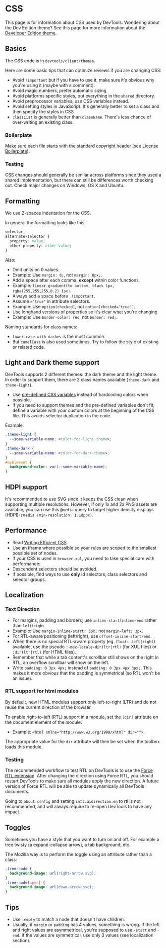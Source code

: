 # CSS

This page is for information about CSS used by DevTools. Wondering about the Dev Edition theme? See this page for more information about the [Developer Edition theme](https://wiki.mozilla.org/DevTools/Developer_Edition_Theme).

## Basics

The CSS code is in `devtools/client/themes`.

Here are some basic tips that can optimize reviews if you are changing CSS:

* Avoid `!important` but if you have to use it, make sure it's obvious why you're using it (maybe with a comment).
* Avoid magic numbers, prefer automatic sizing.
* Avoid platforms specific styles, put everything in the `shared` directory.
* Avoid preprocessor variables, use CSS variables instead.
* Avoid setting styles in JavaScript. It's generally better to set a class and then specify the styles in CSS
* `classList` is generally better than `className`. There's less chance of over-writing an existing class.

### Boilerplate

Make sure each file starts with the standard copyright header (see [License Boilerplate](https://www.mozilla.org/MPL/headers/)).

### Testing

CSS changes should generally be similar across platforms since they used a shared implementation, but there can still be differences worth checking out. Check major changes on Windows, OS X and Ubuntu.

## Formatting

We use 2-spaces indentation for the CSS.

In general the formatting looks like this:

```css
selector,
alternate-selector {
  property: value;
  other-property: other-value;
}
```
<!--TODO: add examples for long shorthand properties, and multi-valued properties (background, font-family, ...)-->
Also:

* Omit units on 0 values.
 * Example: Use `margin: 0;`, not `margin: 0px;`.
* Add a space after each comma, **except** within color functions.
 * Example: `linear-gradient(to bottom, black 1px, rgba(255,255,255,0.2) 1px)`.
* Always add a space before ` !important`.
* Assume `="true"` in attribute selectors.
 * Example: Use `option[checked]`, not `option[checked="true"]`.
* Use longhand versions of properties so it's clear what you're changing.
 * Example: Use `border-color: red`, not `border: red;`.

Naming standards for class names:

* `lower-case-with-dashes` is the most common.
* But `camelCase` is also used sometimes. Try to follow the style of existing or related code.

## Light and Dark theme support

DevTools supports 2 different themes: the dark theme and the light theme. In order to support them, there are 2 class names available (`theme-dark` and `theme-light`).

* Use [pre-defined CSS variables](https://developer.mozilla.org/en-US/docs/Tools/DevToolsColors) instead of hardcoding colors when possible.
* If you need to support themes and the pre-defined variables don't fit, define a variable with your custom colors at the beginning of the CSS file. This avoids selector duplication in the code.

Example:

```css
.theme-light {
  --some-variable-name: <color-for-light-theme>;
}
.theme-dark {
  --some-variable-name: <color-for-dark-theme>;
}
#myElement {
  background-color: var(--some-variable-name);
}
```

## HDPI support

It's recommended to use SVG since it keeps the CSS clean when supporting multiple resolutions. However, if only 1x and 2x PNG assets are available, you can use this `@media` query to target higher density displays (HDPI): `@media (min-resolution: 1.1dppx)`. <!--TODO an example would be good here-->

## Performance

* Read [Writing Efficient CSS](https://developer.mozilla.org/en-US/docs/Web/Guide/CSS/Writing_efficient_CSS).
* Use an iframe where possible so your rules are scoped to the smallest possible set of nodes.<!--TODO: is this still true? and also refine exactly when it is appropriate to use an iframe. Examples might help-->
* If your CSS is used in `browser.xul`, you need to take special care with performance:
 * Descendent selectors should be avoided.
 * If possible, find ways to use **only** id selectors, class selectors and selector groups.

## Localization

### Text Direction
* For margins, padding and borders, use `inline-start`/`inline-end` rather than `left`/`right`.
 * Example: Use `margin-inline-start: 3px;` not `margin-left: 3px`.
* For RTL-aware positioning (left/right), use `offset-inline-start/end`.
* When there is no special RTL-aware property (eg. `float: left|right`) available, use the pseudo `:-moz-locale-dir(ltr|rtl)` (for XUL files) or `:dir(ltr|rtl)` (for HTML files).
* Remember that while a tab content's scrollbar still shows on the right in RTL, an overflow scrollbar will show on the left.
* Write `padding: 0 3px 4px;` instead of `padding: 0 3px 4px 3px;`. This makes it more obvious that the padding is symmetrical (so RTL won't be an issue).

### RTL support for html modules

By default, new HTML modules support only left-to-right (LTR) and do not reuse the current direction of the browser.

To enable right-to-left (RTL) support in a module, set the `[dir]` attribute on the document element of the module:
* Example: `<html xmlns="http://www.w3.org/1999/xhtml" dir="">`.

The appropriate value for the `dir` attribute will then be set when the toolbox loads this module.

### Testing

The recommended workflow to test RTL on DevTools is to use the [Force RTL extension](https://addons.mozilla.org/en-US/firefox/addon/force-rtl/). After changing the direction using Force RTL, you should restart DevTools to make sure all modules apply the new direction. A future version of Force RTL will be able to update dynamically all DevTools documents.<!--TODO: update when the fate of this addon/webextension is known--> 

Going to `about:config` and setting `intl.uidirection.en` to rtl is not recommended, and will always require to re-open DevTools to have any impact.

## Toggles

Sometimes you have a style that you want to turn on and off. For example a tree twisty (a expand-collapse arrow), a tab background, etc.

The Mozilla way is to perform the toggle using an attribute rather than a class:

```css
.tree-node {
  background-image: url(right-arrow.svg);
}
.tree-node[open] {
  background-image: url(down-arrow.svg);
}
```

## Tips

* Use `:empty` to match a node that doesn't have children.
* Usually, if `margin` or `padding` has 4 values, something is wrong. If the left and right values are asymmetrical, you're supposed to use `-start` and `-end`. If the values are symmetrical, use only 3 values (see localization section).

